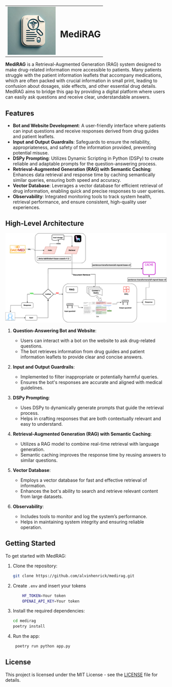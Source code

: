 <table>
    <tr>
        <td>
            <img src="doc/images/MediRag.png" alt="MediRAG" width="150"/>
        </td>
        <td>
            <h1>MediRAG</h1>
        </td>
    </tr>
</table>

**MediRAG** is a Retrieval-Augmented Generation (RAG) system designed to make drug-related information more accessible
to
patients. Many patients struggle with the patient information leaflets that accompany medications, which are often
packed with crucial information in small print, leading to confusion about dosages, side effects, and other essential
drug details. MedRAG aims to bridge this gap by providing a digital platform where users can easily ask questions and
receive clear, understandable answers.

## Features

- **Bot and Website Development**: A user-friendly interface where patients can input questions and receive responses
  derived from drug guides and patient leaflets.
- **Input and Output Guardrails**: Safeguards to ensure the reliability, appropriateness, and safety of the information
  provided, preventing potential misuse.
- **DSPy Prompting**: Utilizes Dynamic Scripting in Python (DSPy) to create reliable and adaptable prompts for the
  question-answering process.
- **Retrieval-Augmented Generation (RAG) with Semantic Caching**: Enhances data retrieval and response time by caching
  semantically similar queries, ensuring both speed and accuracy.
- **Vector Database**: Leverages a vector database for efficient retrieval of drug information, enabling quick and
  precise responses to user queries.
- **Observability**: Integrated monitoring tools to track system health, retrieval performance, and ensure consistent,
  high-quality user experiences.

## High-Level Architecture

![Architecture](doc/images/MediRAg.drawio.png)

1. **Question-Answering Bot and Website**:
    - Users can interact with a bot on the website to ask drug-related questions.
    - The bot retrieves information from drug guides and patient information leaflets to provide clear and concise
      answers.

2. **Input and Output Guardrails**:
    - Implemented to filter inappropriate or potentially harmful queries.
    - Ensures the bot's responses are accurate and aligned with medical guidelines.

3. **DSPy Prompting**:
    - Uses DSPy to dynamically generate prompts that guide the retrieval process.
    - Helps in crafting responses that are both contextually relevant and easy to understand.

4. **Retrieval-Augmented Generation (RAG) with Semantic Caching**:
    - Utilizes a RAG model to combine real-time retrieval with language generation.
    - Semantic caching improves the response time by reusing answers to similar questions.

5. **Vector Database**:
    - Employs a vector database for fast and effective retrieval of information.
    - Enhances the bot's ability to search and retrieve relevant content from large datasets.

6. **Observability**:
    - Includes tools to monitor and log the system’s performance.
    - Helps in maintaining system integrity and ensuring reliable operation.

## Getting Started

To get started with MedRAG:

1. Clone the repository:
   ```bash
   git clone https://github.com/alvinhenrick/medirag.git
   ```
2. Create `.env` and insert your tokens
    ```bash
        HF_TOKEN=Your token
        OPENAI_API_KEY=Your token
    ```
3. Install the required dependencies:
   ```bash
   cd medirag
   poetry install
   ```
4. Run the app:
   ```bash
    poetry run python app.py
   ```

## License

This project is licensed under the MIT License - see the [LICENSE](LICENSE) file for details.